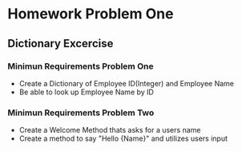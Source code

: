 # Homework Problem One

## Dictionary Excercise

### Minimun Requirements Problem One

- Create a Dictionary of Employee ID(Integer) and Employee Name
- Be able to look up Employee Name by ID

### Minimun Requirements Problem Two

- Create a Welcome Method thats asks for a users name
- Create a method to say "Hello {Name}" and utilizes users input
